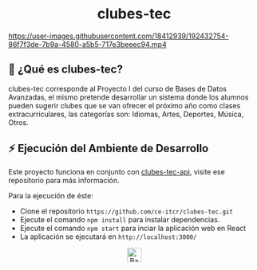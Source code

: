 <h1 align="center">clubes-tec</h1>

https://user-images.githubusercontent.com/18412939/192432754-86f7f3de-7b9a-4580-a5b5-717e3beeec94.mp4

## :hear_no_evil:  ¿Qué es clubes-tec?  
clubes-tec corresponde al Proyecto I del curso de Bases de Datos Avanzadas, el mismo pretende desarrollar un sistema donde los alumnos pueden sugerir clubes que se van ofrecer el próximo año como clases extracurriculares, las categorías son: Idiomas, Artes, Deportes, Música, Otros.

## :zap:  Ejecución del Ambiente de Desarrollo

Este proyecto funciona en conjunto con [clubes-tec-api](https://github.com/ce-itcr/clubes-tec-api), visite ese repositorio para más información.

Para la ejecución de éste:

- Clone el repositorio `https://github.com/ce-itcr/clubes-tec.git`
- Ejecute el comando `npm install` para instalar dependencias.
- Ejecute el comando `npm start` para inciar la aplicación web en React
- La aplicación se ejecutará en `http://localhost:3000/`

<p align="center"><a href="https://github.com/ce-itcr/clubes-tec"><img src="http://randojs.com/images/backToTopButton.png" alt="Back to top" height="29"/></a></p>

